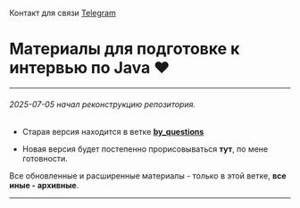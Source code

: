 Контакт для связи [Telegram](https://t.me/Yury_connect)
# Материалы для подготовке к интервью по Java ❤️

---
###### 2025-07-05 начал реконструкцию репозитория.

- Старая версия находится в ветке [**by_questions**](https://github.com/yury-connect/ITM_task026_Java_Podgotovka_k_INTERVJU/tree/by_questions/ITM)

- Новая версия будет постепенно прорисовываться **тут**, по мене готовности.

Все обновленные и расширенные материалы - только в этой ветке, **все иные - архивные**.

---
